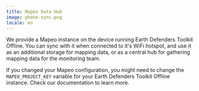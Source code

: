 ```yaml
---
title: Mapeo Data Hub
image: phone-sync.png
locale: en
---
```


We provide a Mapeo instance on the device running Earth Defenders Toolkit Offline. You can sync with it when connected to it's WiFi hotspot, and use it as an additional storage for mapping data, or as a central hub for gathering mapping data for the monitoring team.

If you changed your Mapeo configuration, you might need to change the `MAPEO_PROJECT_KEY` variable for your Earth Defenders Toolkit Offline instance. Check our documentation to learn more.

<app-button :color="true" localUrl=":8086/all/docs.earthdefenderstoolkit.com" text="Read the documentation"></app-button>
